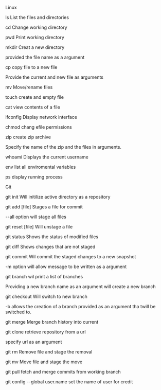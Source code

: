 Linux

ls  List the files and directories

cd Change working directory

pwd Print working directory

mkdir Creat a new directory

provided the file name as a argument

cp copy file to a new file

Provide the current and new file as arguments

mv Move/rename files

touch create and empty file

cat view contents of a file

ifconfig Display network interface

chmod chang efile permissions 

zip create zip archive

Specify the name of the zip and the files in arguments.

whoami Displays the current username

env list all enviromental variables

ps display running process

Git

git init Will initilize active directory as a repository

git add \[file\] Stages a file for commit

--all option will stage all files

git reset \[file\] Will unstage a file

git status Shows the status of modified files 

git diff Shows changes that are not staged

git commit Wil commit the staged changes to a new snapshot

-m option will allow message to be written as a argument

git branch wil print a list of branches

Providing a new branch name as an argument will create a new branch

git checkout Will switch to new branch

-b allows the creation of a branch provided as an argument tha twill be switched to.

git merge Merge branch history into current

git clone retrieve repository from a url

specify url as an argument

git rm Remove file and stage the removal

git mv Move file and stage the move

git pull fetch and merge commits from working branch

git config --global user.name set the name of user for credit


 
